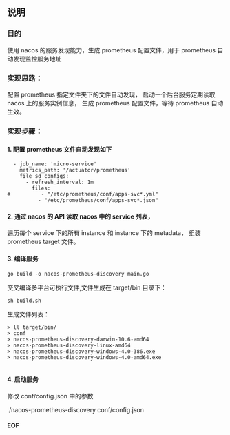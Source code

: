 说明
---
### 目的
使用 nacos 的服务发现能力，生成 prometheus 配置文件，用于 prometheus 自动发现监控服务地址

### 实现思路：
配置 prometheus 指定文件夹下的文件自动发现，
启动一个后台服务定期读取 nacos 上的服务实例信息，
生成 prometheus 配置文件，等待 prometheus 自动生效。

### 实现步骤：

#### 1. 配置 prometheus 文件自动发现如下

```
  - job_name: 'micro-service'
    metrics_path: '/actuator/prometheus'
    file_sd_configs:
      - refresh_interval: 1m
        files:
#          - "/etc/prometheus/conf/apps-svc*.yml"
          - "/etc/prometheus/conf/apps-svc*.json"
```

#### 2. 通过 nacos 的 API 读取 nacos 中的 service 列表，
遍历每个 service 下的所有 instance 和 instance 下的 metadata，
组装 prometheus target 文件。


#### 3. 编译服务
```
go build -o nacos-prometheus-discovery main.go
```
交叉编译多平台可执行文件,文件生成在 target/bin 目录下：
```
sh build.sh
```
生成文件列表：
```
> ll target/bin/
> conf
> nacos-prometheus-discovery-darwin-10.6-amd64
> nacos-prometheus-discovery-linux-amd64
> nacos-prometheus-discovery-windows-4.0-386.exe
> nacos-prometheus-discovery-windows-4.0-amd64.exe


```


#### 4. 启动服务

修改 conf/config.json 中的参数

./nacos-prometheus-discovery conf/config.json

#### EOF